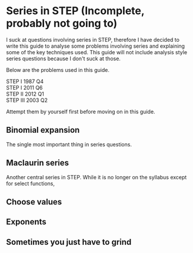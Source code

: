 # Series in STEP (Incomplete, probably not going to)

I suck at questions involving series in STEP, therefore I have decided to write this guide to analyse some problems involving series and explaining some of the key techniques used. This guide will not include analysis style series questions because I don't suck at those.

Below are the problems used in this guide.

STEP I 1987 Q4 \
STEP I 2011 Q6 \
STEP II 2012 Q1 \
STEP III 2003 Q2

Attempt them by yourself first before moving on in this guide.

## Binomial expansion
The single most important thing in series questions.

## Maclaurin series
Another central series in STEP. While it is no longer on the syllabus except for select functions,

## Choose values

## Exponents

## Sometimes you just have to grind

